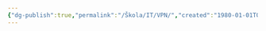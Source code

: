```yaml
---
{"dg-publish":true,"permalink":"/Škola/IT/VPN/","created":"1980-01-01T00:00:00.000+01:00","updated":"2024-03-18T08:54:45.016+01:00"}
---
```


